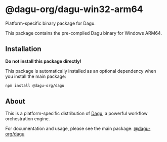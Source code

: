 # @dagu-org/dagu-win32-arm64

Platform-specific binary package for Dagu.

This package contains the pre-compiled Dagu binary for Windows ARM64.

## Installation

**Do not install this package directly!**

This package is automatically installed as an optional dependency when you install the main package:

```bash
npm install @dagu-org/dagu
```

## About

This is a platform-specific distribution of [Dagu](https://github.com/dagu-org/dagu), a powerful workflow orchestration engine.

For documentation and usage, please see the main package: [@dagu-org/dagu](https://www.npmjs.com/package/@dagu-org/dagu)
